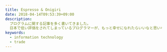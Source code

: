 ```yaml
---
title: Espresso & Onigiri
date: 2018-04-14T09:53:39+09:00
description:
  プログラムに関する記事を多く書いてきました。
  日本で低い評価をされてしまっているプログラマーが、もっと幸せになれたらいいなと思いながら記事を書いてみます。
keywords:
  - information technology
  - trade
---
```

